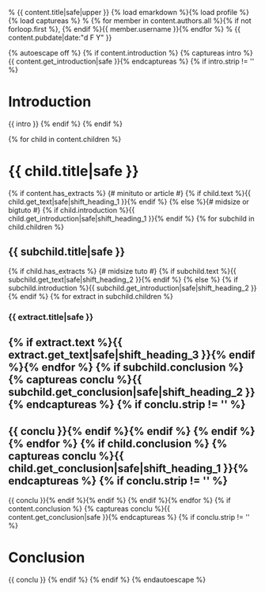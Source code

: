 % {{ content.title|safe|upper }} {% load emarkdown %}{% load profile %}{% load captureas %}
% {% for member in content.authors.all %}{% if not forloop.first %}, {% endif %}{{ member.username }}{% endfor %}
% {{ content.pubdate|date:"d F Y" }}

{% autoescape off %}
{% if content.introduction %}
{% captureas intro %}{{ content.get_introduction|safe }}{% endcaptureas %}
{% if intro.strip != '' %}
# Introduction

{{ intro }}
{% endif %}
{% endif %}

{% for child in content.children %}
# {{ child.title|safe }}
{% if content.has_extracts %} {#  minituto or article #}
{% if child.text %}{{ child.get_text|safe|shift_heading_1 }}{% endif %}
{% else %}{# midsize or bigtuto #}
{% if child.introduction %}{{ child.get_introduction|safe|shift_heading_1 }}{% endif %}
{% for subchild in child.children %}
## {{ subchild.title|safe }}

{% if child.has_extracts %} {# midsize tuto #}
{% if subchild.text %}{{ subchild.get_text|safe|shift_heading_2 }}{% endif %}
{% else %}
{% if subchild.introduction %}{{ subchild.get_introduction|safe|shift_heading_2 }}{% endif %}
{% for extract in subchild.children %}

### {{ extract.title|safe }}

{% if extract.text %}{{ extract.get_text|safe|shift_heading_3 }}{% endif %}{% endfor %}
{% if subchild.conclusion %}
{% captureas conclu %}{{ subchild.get_conclusion|safe|shift_heading_2 }}{% endcaptureas %}
{% if conclu.strip != '' %}
---------

{{ conclu }}{% endif %}{% endif %}
{% endif %}{% endfor %}
{% if child.conclusion %}
{% captureas conclu %}{{ child.get_conclusion|safe|shift_heading_1 }}{% endcaptureas %}
{% if conclu.strip != '' %}
---------

{{ conclu }}{% endif %}{% endif %}
{% endif %}{% endfor %}
{% if content.conclusion %}
{% captureas conclu %}{{ content.get_conclusion|safe }}{% endcaptureas %}
{% if conclu.strip != '' %}
# Conclusion

{{ conclu }}
{% endif %}
{% endif %}
{% endautoescape %}

